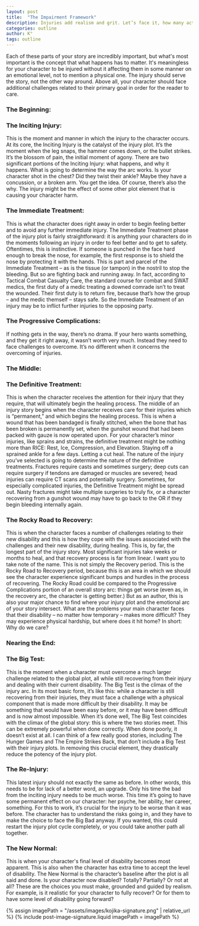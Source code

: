 ```yaml
---
layout: post
title:  "The Impairment Framework"
description: Injuries add realism and grit. Let’s face it, how many action movies have we watched where the heroes walk into a haze of bullets and come out on the other side completely unscathed? Come on, you are capable of better than that boring schtick. Ultimately, injuries are story catalysts. They inspire change, though that change is almost universally unwelcome and painful on both physical and psychological levels. Moreover, injuries and pain show us what characters are truly made of. Now, there are six distinct phases of the injury plot. Here they are, broken down by individual section.
categories: outline
author: K°
tags: outline
---
```

Each of these parts of your story are incredibly important, but what's most important is the concept that what happens has to matter. It's meaningless for your character to be injured without it affecting them in some manner on an emotional level, not to mention a physical one. The injury should serve the story, not the other way around. Above all, your character should face additional challenges related to their primary goal in order for the reader to care.

### The Beginning:
### The Inciting Injury:
This is the moment and manner in which the injury to the character occurs. At its core, the Inciting Injury is the catalyst of the injury plot. It’s the moment when the leg snaps, the hammer comes down, or the bullet strikes. It’s the blossom of pain, the initial moment of agony. There are two significant portions of the Inciting Injury: what happens, and why it happens. What is going to determine the way the arc works. Is your character shot in the chest? Did they twist their ankle? Maybe they have a concussion, or a broken arm. You get the idea. Of course, there’s also the why. The injury might be the effect of some other plot element that is causing your character harm.

### The Immediate Treatment:
This is what the character does right away in order to begin feeling better and to avoid any further immediate injury. The Immediate Treatment phase of the injury plot is fairly straightforward: it is anything your characters do in the moments following an injury in order to feel better and to get to safety. Oftentimes, this is instinctive. If someone is punched in the face hard enough to break the nose, for example, the first response is to shield the nose by protecting it with the hands. This is part and parcel of the Immediate Treatment – as is the tissue (or tampon) in the nostril to stop the bleeding. But so are fighting back and running away. In fact, according to Tactical Combat Casualty Care, the standard course for combat and SWAT medics, the first duty of a medic treating a downed comrade isn’t to treat the wounded. Their first duty is to return fire, because that’s how the group – and the medic themself – stays safe. So the Immediate Treatment of an injury may be to inflict further injuries to the opposing party.

### The Progressive Complications:
If nothing gets in the way, there’s no drama. If your hero wants something, and they get it right away, it wasn’t worth very much. Instead they need to face challenges to overcome. It’s no different when it concerns the overcoming of injuries.

### The Middle:
### The Definitive Treatment:
This is when the character receives the attention for their injury that they require, that will ultimately begin the healing process. The middle of an injury story begins when the character receives care for their injuries which is “permanent,” and which begins the healing process. This is when a wound that has been bandaged is finally stitched, when the bone that has been broken is permanently set, when the gunshot wound that had been packed with gauze is now operated upon. For your character’s minor injuries, like sprains and strains, the definitive treatment might be nothing more than RICE: Rest, Ice, Compression, and Elevation. Staying off a sprained ankle for a few days. Letting a cut heal. The nature of the injury you’ve selected is going to determine the nature of the definitive treatments. Fractures require casts and sometimes surgery; deep cuts can require surgery if tendons are damaged or muscles are severed; head injuries can require CT scans and potentially surgery. Sometimes, for especially complicated injuries, the Definitive Treatment might be spread out. Nasty fractures might take multiple surgeries to truly fix, or a character recovering from a gunshot wound may have to go back to the OR if they begin bleeding internally again.

### The Rocky Road to Recovery:
This is when the character faces a number of challenges relating to their new disability and this is how they cope with the issues associated with the challenges and their new disability, during healing. This is, by far, the longest part of the injury story. Most significant injuries take weeks or months to heal, and that recovery process is far from linear. I want you to take note of the name. This is not simply the Recovery period. This is the Rocky Road to Recovery period, because this is an area in which we should see the character experience significant bumps and hurdles in the process of recovering. The Rocky Road could be compared to the Progressive Complications portion of an overall story arc: things get worse (even as, in the recovery arc, the character is getting better.) But as an author, this is also your major chance to find where your injury plot and the emotional arc of your story intersect. What are the problems your main character faces that their disability – no matter how temporary – makes more difficult? They may experience physical hardship, but where does it hit home? In short: Why do we care?

### Nearing the End:
### The Big Test:
This is the moment when a character must overcome a much larger challenge related to the global plot, all while still recovering from their injury and dealing with their current disability. The Big Test is the climax of the injury arc. In its most basic form, it’s like this: while a character is still recovering from their injuries, they must face a challenge with a physical component that is made more difficult by their disability. It may be something that would have been easy before, or it may have been difficult and is now almost impossible. When it’s done well, The Big Test coincides with the climax of the global story: this is where the two stories meet. This can be extremely powerful when done correctly. When done poorly, it doesn’t exist at all. I can think of a few really good stories, including The Hunger Games and The Empire Strikes Back, that don’t include a Big Test with their injury plots. In removing this crucial element, they drastically reduce the potency of the injury plot.

### The Re-Injury:
This latest injury should not exactly the same as before. In other words, this needs to be for lack of a better word, an upgrade. Only his time the bad from the inciting injury needs to be much worse. This time it’s going to have some permanent effect on our character: her psyche, her ability, her career, something. For this to work, it’s crucial for the injury to be worse than it was before. The character has to understand the risks going in, and they have to make the choice to face the Big Bad anyway. If you wanted, this could restart the injury plot cycle completely, or you could take another path all together.

### The New Normal:
This is when your character's final level of disability becomes most apparent. This is also when the character has extra time to accept the level of disability. The New Normal is the character’s baseline after the plot is all said and done. Is your character now disabled? Totally? Partially? Or not at all? These are the choices you must make, grounded and guided by realism. For example, is it realistic for your character to fully recover? Or for them to have some level of disability going forward?

<!-- signature -->
{% assign imagePath = "/assets/images/kojika-signature.png" | relative_url %}
{% include post-image-signature.liquid imagePath = imagePath %}
